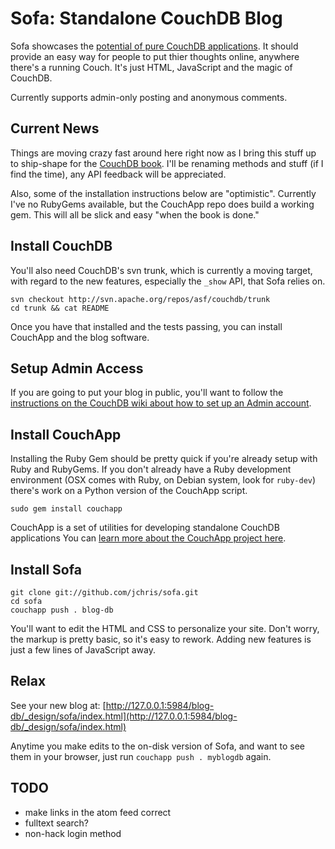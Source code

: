 # Sofa: Standalone CouchDB Blog

Sofa showcases the [potential of pure CouchDB applications](http://jchris.mfdz.com/code/2008/10/standalone_applications_with_co). It should provide an easy way for people to put thier thoughts online, anywhere there's a running Couch. It's just HTML, JavaScript and the magic of CouchDB.

Currently supports admin-only posting and anonymous comments.

## Current News

Things are moving crazy fast around here right now as I bring this stuff up to ship-shape for the [CouchDB book](http://books.couchdb.org). I'll be renaming methods and stuff (if I find the time), any API feedback will be appreciated.

Also, some of the installation instructions below are "optimistic". Currently I've no RubyGems available, but the CouchApp repo does build a working gem. This will all be slick and easy "when the book is done."

## Install CouchDB

You'll also need CouchDB's svn trunk, which is currently a moving target, with regard to the new features, especially the `_show` API, that Sofa relies on.

    svn checkout http://svn.apache.org/repos/asf/couchdb/trunk
    cd trunk && cat README

Once you have that installed and the tests passing, you can install CouchApp
and the blog software. 

## Setup Admin Access

If you are going to put your blog in public, you'll want to follow the [instructions on the CouchDB wiki about how to set up an Admin account](http://wiki.apache.org/couchdb/Setting_up_an_Admin_account).

## Install CouchApp

Installing the Ruby Gem should be pretty quick if you're already setup with Ruby and RubyGems. If you don't already have a Ruby development environment (OSX comes with Ruby, on Debian system, look for `ruby-dev`) there's work on a Python version of the CouchApp script. 

    sudo gem install couchapp

CouchApp is a set of utilities for developing standalone CouchDB applications You can [learn more about the CouchApp project here](http://github.com/jchris/couchapp/tree/master).

## Install Sofa

    git clone git://github.com/jchris/sofa.git
    cd sofa
    couchapp push . blog-db 
  
You'll want to edit the HTML and CSS to personalize your site. Don't worry, the markup is pretty basic, so it's easy to rework. Adding new features is just a few lines of JavaScript away.

## Relax

See your new blog at: [http://127.0.0.1:5984/blog-db/_design/sofa/index.html](http://127.0.0.1:5984/blog-db/_design/sofa/index.html)

Anytime you make edits to the on-disk version of Sofa, and want to see them in your browser, just run `couchapp push . myblogdb` again.


## TODO

 * make links in the atom feed correct
 * fulltext search?
 * non-hack login method
